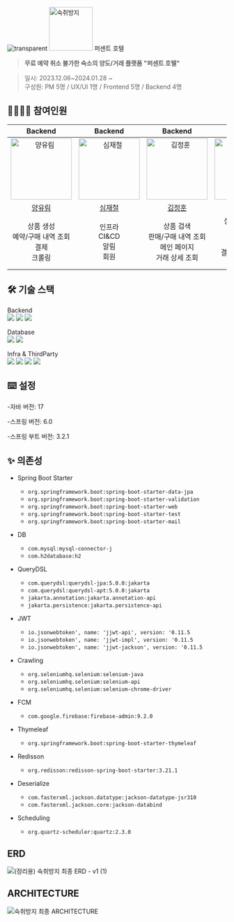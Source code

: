 ![transparent](https://capsule-render.vercel.app/api?type=waving&fontColor=FFFFFF&text=%%호텔&height=230&fontAlignY=40&fontSize=60&desc=Team.숙취방지&descAlignY=65&descAlign=74&color=FE5E0D&)
<img src="https://avatars.githubusercontent.com/u/154401745?s=200&v=4SCBJ-BE" width=100 alt=숙취방지> 퍼센트 호텔
>**무료 예약 취소 불가한 숙소의 양도/거래 플랫폼 "퍼센트 호텔"**

> 일시: 2023.12.06~2024.01.28 ~<br>
> 구성원: PM 5명 / UX/UI 1명 / Frontend 5명 / Backend 4명
## 👨‍👩‍👦‍👦 참여인원
|                                            Backend                                             |                                        Backend                                         |                                         Backend                                         |                                           Backend                                            |
|:----------------------------------------------------------------------------------------------:|:--------------------------------------------------------------------------------------:|:---------------------------------------------------------------------------------------:|:--------------------------------------------------------------------------------------------:|
|    <img src="https://avatars.githubusercontent.com/u/63856521?v=4" width=140px alt="양유림"/>     | <img src="https://avatars.githubusercontent.com/u/59725406?v=4" width=140px alt="심재철"> | <img src="https://avatars.githubusercontent.com/u/111270670?v=4" width=140px alt="김정훈"> |   <img src="https://avatars.githubusercontent.com/u/34360434?v=4" width=140px alt="권민우"/>    |
|                              [양유림](https://github.com/YurimYang)                               |                          [심재철](https://github.com/wocjf0513)                           |                          [김정훈](https://github.com/Aleexender)                           |                             [권민우](https://github.com/Kwonminwoo)                             |
 |                             상품 생성<br/>예약/구매 내역 조회<br/>결제<br/>크롤링                               |                              인프라<br/>CI&CD<br/>알림<br/>회원                               |                      상품 검색<br/>판매/구매 내역 조회<br/>메인 페이지<br/>거래 상세 조회                      |                         상품 상세 조회<br/>상품 삭제<br/> 결제<br/>결제 페이지 조회<br/>크롤링                          |

## 🛠️ 기술 스택

Backend<br>
<img src="https://img.shields.io/badge/Spring Boot-6DB33F?style=for-the-badge&logo=SpringBoot&logoColor=white">
<img src="https://img.shields.io/badge/Spring Security-00E47C?style=for-the-badge&logo=SpringSecurity&logoColor=white">
<img src="https://img.shields.io/badge/Java-ED8B00?style=for-the-badge&logo=openjdk&logoColor=white">

Database<br>
<img src="https://img.shields.io/badge/Redis-DC382D?style=for-the-badge&logo=Redis&logoColor=black">
<img src="https://img.shields.io/badge/MySQL-316192?style=for-the-badge&logo=mysql&logoColor=white">

Infra & ThirdParty</br>
<img src="https://img.shields.io/badge/AWS-FF9900?style=for-the-badge&logo=amazonaws&logoColor=white">
<img src="https://img.shields.io/badge/docker-%230db7ed.svg?style=for-the-badge&logo=docker&logoColor=white">
<img src="https://img.shields.io/badge/Firebase-FFAA00?style=for-the-badge&logo=Firebase&logoColor=white">
<img src="https://img.shields.io/badge/Kakao Pay-FFCD00?style=for-the-badge&logo=KakaoTalk&logoColor=white">


## ⌨️ 설정 
-자바 버전: 17

-스프링 버전: 6.0

-스프링 부트 버전: 3.2.1

## ✨ 의존성

- Spring Boot Starter

  - `org.springframework.boot:spring-boot-starter-data-jpa`
  - `org.springframework.boot:spring-boot-starter-validation`
  - `org.springframework.boot:spring-boot-starter-web`
  - `org.springframework.boot:spring-boot-starter-test`
  - `org.springframework.boot:spring-boot-starter-mail`

- DB
  - `com.mysql:mysql-connector-j`
  - `com.h2database:h2`

- QueryDSL
  - `com.querydsl:querydsl-jpa:5.0.0:jakarta`
  - `com.querydsl:querydsl-apt:5.0.0:jakarta`
  - `jakarta.annotation:jakarta.annotation-api`
  - `jakarta.persistence:jakarta.persistence-api`

- JWT
  - `io.jsonwebtoken', name: 'jjwt-api', version: '0.11.5`
  - `io.jsonwebtoken', name: 'jjwt-impl', version: '0.11.5`
  - `io.jsonwebtoken', name: 'jjwt-jackson', version: '0.11.5`

- Crawling
  - `org.seleniumhq.selenium:selenium-java`
  - `org.seleniumhq.selenium:selenium-api`
  - `org.seleniumhq.selenium:selenium-chrome-driver`

- FCM
  - `com.google.firebase:firebase-admin:9.2.0`

- Thymeleaf
  - `org.springframework.boot:spring-boot-starter-thymeleaf`
  
- Redisson
  - `org.redisson:redisson-spring-boot-starter:3.21.1`

- Deserialize
  - `com.fasterxml.jackson.datatype:jackson-datatype-jsr310`
  - `com.fasterxml.jackson.core:jackson-databind`

- Scheduling
  - `org.quartz-scheduler:quartz:2.3.0`

## ERD
![(정리용) 숙취방지 최종 ERD - v1 (1)](https://github.com/SCBJ-7/SCBJ-BE/assets/63856521/54a5bf1f-f795-4049-aea8-f360790886e7)


## ARCHITECTURE

![숙취방지 최종 ARCHITECTURE](https://github.com/SCBJ-7/SCBJ-BE/assets/63856521/5bcb19d9-e4a0-4472-baf4-d733a042e994)

